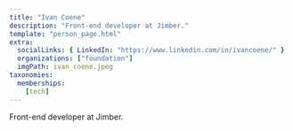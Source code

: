 ```yaml
---
title: "Ivan Coene"
description: "Front-end developer at Jimber."
template: "person_page.html"
extra:
  socialLinks: { LinkedIn: "https://www.linkedin.com/in/ivancoene/" }
  organizations: ["foundation"]
  imgPath: ivan_coene.jpeg
taxonomies:
  memberships:
    [tech]
---
```


Front-end developer at Jimber.